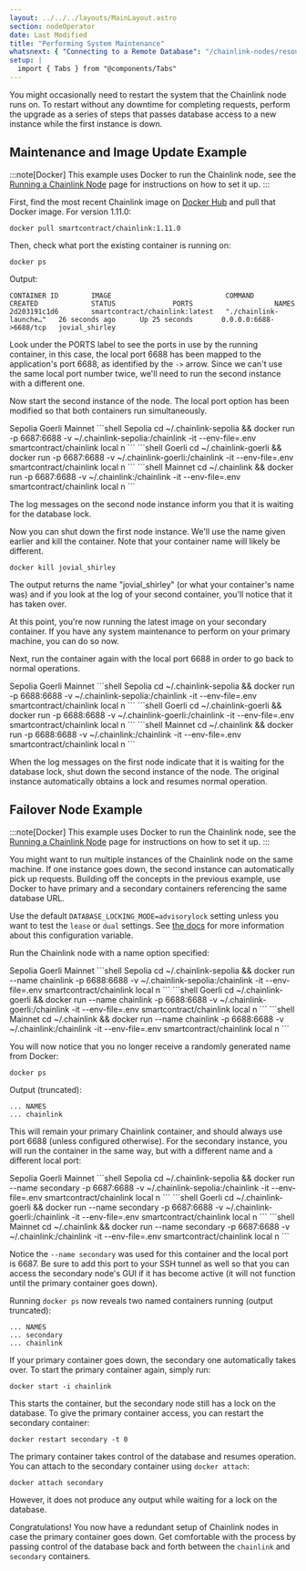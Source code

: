 ```yaml
---
layout: ../../../layouts/MainLayout.astro
section: nodeOperator
date: Last Modified
title: "Performing System Maintenance"
whatsnext: { "Connecting to a Remote Database": "/chainlink-nodes/resources/connecting-to-a-remote-database/" }
setup: |
  import { Tabs } from "@components/Tabs"
---
```


You might occasionally need to restart the system that the Chainlink node runs on. To restart without any downtime for completing requests, perform the upgrade as a series of steps that passes database access to a new instance while the first instance is down.

## Maintenance and Image Update Example

:::note[Docker]
This example uses Docker to run the Chainlink node, see the [Running a Chainlink Node](/chainlink-nodes/v1/running-a-chainlink-node/) page for instructions on how to set it up.
:::

First, find the most recent Chainlink image on [Docker Hub](https://hub.docker.com/r/smartcontract/chainlink/) and pull that Docker image. For version 1.11.0:

```shell
docker pull smartcontract/chainlink:1.11.0
```

Then, check what port the existing container is running on:

```shell
docker ps
```

Output:

```
CONTAINER ID        IMAGE                            COMMAND                  CREATED             STATUS              PORTS                    NAMES
2d203191c1d6        smartcontract/chainlink:latest   "./chainlink-launche…"   26 seconds ago      Up 25 seconds       0.0.0.0:6688->6688/tcp   jovial_shirley
```

Look under the PORTS label to see the ports in use by the running container, in this case, the local port 6688 has been mapped to the application's port 6688, as identified by the `->` arrow. Since we can't use the same local port number twice, we'll need to run the second instance with a different one.

Now start the second instance of the node. The local port option has been modified so that both containers run simultaneously.

<Tabs client:visible>
<Fragment slot="tab.1">Sepolia</Fragment>
<Fragment slot="tab.2">Goerli</Fragment>
<Fragment slot="tab.3">Mainnet</Fragment>
<Fragment slot="panel.1">
```shell Sepolia
cd ~/.chainlink-sepolia && docker run -p 6687:6688 -v ~/.chainlink-sepolia:/chainlink -it --env-file=.env smartcontract/chainlink local n
```
</Fragment>
<Fragment slot="panel.2">
```shell Goerli
cd ~/.chainlink-goerli && docker run -p 6687:6688 -v ~/.chainlink-goerli:/chainlink -it --env-file=.env smartcontract/chainlink local n
```
</Fragment>
<Fragment slot="panel.3">
```shell Mainnet
cd ~/.chainlink && docker run -p 6687:6688 -v ~/.chainlink:/chainlink -it --env-file=.env smartcontract/chainlink local n
```
</Fragment>
</Tabs>

The log messages on the second node instance inform you that it is waiting for the database lock.

Now you can shut down the first node instance. We'll use the name given earlier and kill the container. Note that your container name will likely be different.

```shell
docker kill jovial_shirley
```

The output returns the name "jovial_shirley" (or what your container's name was) and if you look at the log of your second container, you'll notice that it has taken over.

At this point, you're now running the latest image on your secondary container. If you have any system maintenance to perform on your primary machine, you can do so now.

Next, run the container again with the local port 6688 in order to go back to normal operations.

<Tabs client:visible>
<Fragment slot="tab.1">Sepolia</Fragment>
<Fragment slot="tab.2">Goerli</Fragment>
<Fragment slot="tab.3">Mainnet</Fragment>
<Fragment slot="panel.1">
```shell Sepolia
cd ~/.chainlink-sepolia && docker run -p 6688:6688 -v ~/.chainlink-sepolia:/chainlink -it --env-file=.env smartcontract/chainlink local n
```
</Fragment>
<Fragment slot="panel.2">
```shell Goerli
cd ~/.chainlink-goerli && docker run -p 6688:6688 -v ~/.chainlink-goerli:/chainlink -it --env-file=.env smartcontract/chainlink local n
```
</Fragment>
<Fragment slot="panel.3">
```shell Mainnet
cd ~/.chainlink && docker run -p 6688:6688 -v ~/.chainlink:/chainlink -it --env-file=.env smartcontract/chainlink local n
```
</Fragment>
</Tabs>

When the log messages on the first node indicate that it is waiting for the database lock, shut down the second instance of the node. The original instance automatically obtains a lock and resumes normal operation.

## Failover Node Example

:::note[Docker]
This example uses Docker to run the Chainlink node, see the [Running a Chainlink Node](/chainlink-nodes/v1/running-a-chainlink-node/) page for instructions on how to set it up.
:::

You might want to run multiple instances of the Chainlink node on the same machine. If one instance goes down, the second instance can automatically pick up requests. Building off the concepts in the previous example, use Docker to have primary and a secondary containers referencing the same database URL.

Use the default `DATABASE_LOCKING_MODE=advisorylock` setting unless you want to test the `lease` or `dual` settings. See [the docs](/chainlink-nodes/v1/configuration/#database_locking_mode) for more information about this configuration variable.

Run the Chainlink node with a name option specified:

<Tabs client:visible>
<Fragment slot="tab.1">Sepolia</Fragment>
<Fragment slot="tab.2">Goerli</Fragment>
<Fragment slot="tab.3">Mainnet</Fragment>
<Fragment slot="panel.1">
```shell Sepolia
cd ~/.chainlink-sepolia && docker run --name chainlink -p 6688:6688 -v ~/.chainlink-sepolia:/chainlink -it --env-file=.env smartcontract/chainlink local n
```
</Fragment>
<Fragment slot="panel.2">
```shell Goerli
cd ~/.chainlink-goerli && docker run --name chainlink -p 6688:6688 -v ~/.chainlink-goerli:/chainlink -it --env-file=.env smartcontract/chainlink local n
```
</Fragment>
<Fragment slot="panel.3">
```shell Mainnet
cd ~/.chainlink && docker run --name chainlink -p 6688:6688 -v ~/.chainlink:/chainlink -it --env-file=.env smartcontract/chainlink local n
```
</Fragment>
</Tabs>

You will now notice that you no longer receive a randomly generated name from Docker:

```shell
docker ps
```

Output (truncated):

```
... NAMES
... chainlink
```

This will remain your primary Chainlink container, and should always use port 6688 (unless configured otherwise). For the secondary instance, you will run the container in the same way, but with a different name and a different local port:

<Tabs client:visible>
<Fragment slot="tab.1">Sepolia</Fragment>
<Fragment slot="tab.2">Goerli</Fragment>
<Fragment slot="tab.3">Mainnet</Fragment>
<Fragment slot="panel.1">
```shell Sepolia
cd ~/.chainlink-sepolia && docker run --name secondary -p 6687:6688 -v ~/.chainlink-sepolia:/chainlink -it --env-file=.env smartcontract/chainlink local n
```
</Fragment>
<Fragment slot="panel.2">
```shell Goerli
cd ~/.chainlink-goerli && docker run --name secondary -p 6687:6688 -v ~/.chainlink-goerli:/chainlink -it --env-file=.env smartcontract/chainlink local n
```
</Fragment>
<Fragment slot="panel.3">
```shell Mainnet
cd ~/.chainlink && docker run --name secondary -p 6687:6688 -v ~/.chainlink:/chainlink -it --env-file=.env smartcontract/chainlink local n
```
</Fragment>
</Tabs>

Notice the `--name secondary` was used for this container and the local port is 6687. Be sure to add this port to your SSH tunnel as well so that you can access the secondary node's GUI if it has become active (it will not function until the primary container goes down).

Running `docker ps` now reveals two named containers running (output truncated):

```
... NAMES
... secondary
... chainlink
```

If your primary container goes down, the secondary one automatically takes over. To start the primary container again, simply run:

```shell
docker start -i chainlink
```

This starts the container, but the secondary node still has a lock on the database. To give the primary container access, you can restart the secondary container:

```shell
docker restart secondary -t 0
```

The primary container takes control of the database and resumes operation. You can attach to the secondary container using `docker attach`:

```shell
docker attach secondary
```

However, it does not produce any output while waiting for a lock on the database.

Congratulations! You now have a redundant setup of Chainlink nodes in case the primary container goes down. Get comfortable with the process by passing control of the database back and forth between the `chainlink` and `secondary` containers.
